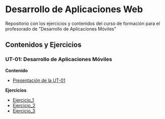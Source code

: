 # Desarrollo de Aplicaciones Web

Repositorio con los ejercicios y contenidos del curso de formación para el profesorado de "Desarrollo de Aplicaciones Móviles"

## Contenidos y Ejercicios

### UT-01: Desarrollo de Aplicaciones Móviles

**Contenido**
- [Presentación de la UT-01](docs/ut01/ut1.pdf)

**Ejercicios**
- [Ejercicio_1](docs/ut01/ut1-ej1.pdf)
- [Ejercicio_2](docs/ut01/ut1-ej2.pdf)
- [Ejercicio_3](docs/ut01/ut1-ej3.pdf)